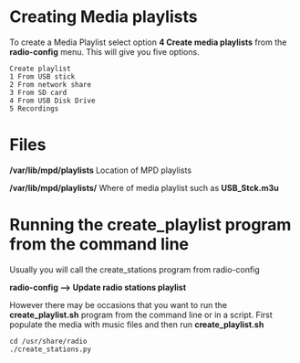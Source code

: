 Creating Media playlists
========================

To create a Media Playlist select option **4 Create media playlists** from the **radio-config** menu. This will give you five options.

```
Create playlist
1 From USB stick 
2 From network share
3 From SD card
4 From USB Disk Drive
5 Recordings 
```

Files
=====
**/var/lib/mpd/playlists** Location of MPD playlists

**/var/lib/mpd/playlists/<name>** Where <name>of media playlist such as **USB_Stck.m3u**

Running the create_playlist program from the command line
=========================================================
Usually you will call the create_stations program from radio-config

**radio-config --> Update radio stations playlist**

However there may be occasions that you want to run the **create_playlist.sh** program from the command line or in a script. First populate the media with music files and then run **create_playlist.sh** 


```
cd /usr/share/radio
./create_stations.py
```

